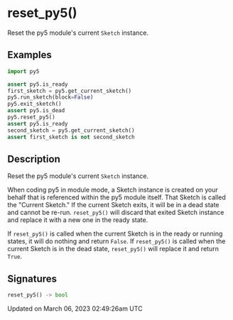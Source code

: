 # reset_py5()

Reset the py5 module's current `Sketch` instance.

## Examples

<div class="example-table">

<div class="example-row"><div class="example-cell-image">

</div><div class="example-cell-code">

```python
import py5

assert py5.is_ready
first_sketch = py5.get_current_sketch()
py5.run_sketch(block=False)
py5.exit_sketch()
assert py5.is_dead
py5.reset_py5()
assert py5.is_ready
second_sketch = py5.get_current_sketch()
assert first_sketch is not second_sketch
```

</div></div>

</div>

## Description

Reset the py5 module's current `Sketch` instance.

When coding py5 in module mode, a Sketch instance is created on your behalf that is referenced within the py5 module itself. That Sketch is called the "Current Sketch." If the current Sketch exits, it will be in a dead state and cannot be re-run. `reset_py5()` will discard that exited Sketch instance and replace it with a new one in the ready state.

If `reset_py5()` is called when the current Sketch is in the ready or running states, it will do nothing and return `False`. If `reset_py5()` is called when the current Sketch is in the dead state, `reset_py5()` will replace it and return `True`.

## Signatures

```python
reset_py5() -> bool
```

Updated on March 06, 2023 02:49:26am UTC
